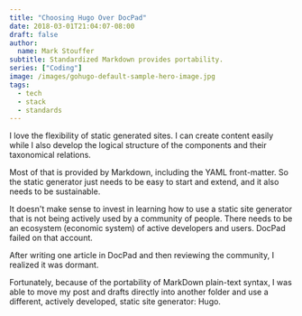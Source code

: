 ```yaml
---
title: "Choosing Hugo Over DocPad"
date: 2018-03-01T21:04:07-08:00
draft: false
author: 
  name: Mark Stouffer
subtitle: Standardized Markdown provides portability.
series: ["Coding"]
image: /images/gohugo-default-sample-hero-image.jpg
tags:
  - tech
  - stack
  - standards
---
```


I love the flexibility of static generated sites. I can create content easily while I also develop the logical structure of the components and their taxonomical relations.

Most of that is provided by Markdown, including the YAML front-matter. So the static generator just needs to be easy to start and extend, and it also needs to be sustainable.

It doesn't make sense to invest in learning how to use a static site generator that is not being actively used by a community of people. There needs to be an ecosystem (economic system) of active developers and users. DocPad failed on that account.

After writing one article in DocPad and then reviewing the community, I realized it was dormant.

Fortunately, because of the portability of MarkDown plain-text syntax, I was able to move my post and drafts directly into another folder and use a different, actively developed, static site generator: Hugo.